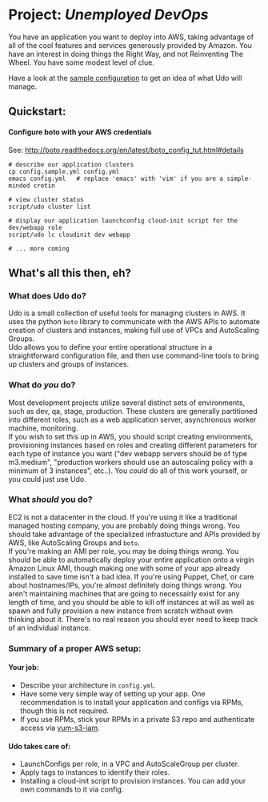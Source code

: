 Project: *Unemployed DevOps*
===

You have an application you want to deploy into AWS, taking advantage of all of the cool features and services generously provided by Amazon. You have an interest in doing things the Right Way, and not Reinventing The Wheel. You have some modest level of clue.

Have a look at the [sample configuration](config.sample.yml) to get an idea of what Udo
will manage.

## Quickstart:  

#### Configure boto with your AWS credentials
See: http://boto.readthedocs.org/en/latest/boto_config_tut.html#details

```
# describe our application clusters
cp config.sample.yml config.yml
emacs config.yml   # replace 'emacs' with 'vim' if you are a simple-minded cretin

# view cluster status
script/udo cluster list

# display our application launchconfig cloud-init script for the dev/webapp role
script/udo lc cloudinit dev webapp   

# ... more coming
```


## What's all this then, eh?

### What does Udo do?
Udo is a small collection of useful tools for managing clusters in AWS. It uses the python `boto` library to communicate with the AWS APIs to automate creation of clusters and instances, making full use of VPCs and AutoScaling Groups.  
Udo allows you to define your entire operational structure in a straightforward configuration file, and then use command-line tools to bring up clusters and groups of instances.

### What do _you_ do?
Most development projects utilize several distinct sets of environments, such as dev, qa, stage, production. These clusters are generally partitioned into different roles, such as a web application server, asynchronous worker machine, monitoring.  
If you wish to set this up in AWS, you should script creating environments, provisioning instances based on roles and creating different parameters for each type of instance you want ("dev webapp servers should be of type m3.medium", "production workers should use an autoscaling policy with a minimum of 3 instances", etc..).
You *could* do all of this work yourself, or you could just use Udo.

### What _should_ you do?
EC2 is not a datacenter in the cloud. If you're using it like a traditional managed hosting company, you are probably doing things wrong. You should take advantage of the specialized infrastucture and APIs provided by AWS, like AutoScaling Groups and `boto`.  
If you're making an AMI per role, you may be doing things wrong. You should be able to automatically deploy your entire application onto a virgin Amazon Linux AMI, though making one with some of your app already installed to save time isn't a bad idea.
If you're using Puppet, Chef, or care about hostnames/IPs, you're almost definitely doing things wrong. You aren't maintaining machines that are going to necessairly exist for any length of time, and you should be able to kill off instances at will as well as spawn and fully provision a new instance from scratch without even thinking about it. There's no real reason you should ever need to keep track of an individual instance.


### Summary of a proper AWS setup:

#### Your job:
- Describe your architecture in `config.yml`.
- Have some very simple way of setting up your app. One recommendation is to install your application and configs via RPMs, though this is not required.
- If you use RPMs, stick your RPMs in a private S3 repo and authenticate access via [yum-s3-iam](https://github.com/seporaitis/yum-s3-iam).

#### Udo takes care of:
- LaunchConfigs per role, in a VPC and AutoScaleGroup per cluster.
- Apply tags to instances to identify their roles.
- Installing a cloud-init script to provision instances. You can add your own commands to it via config.
